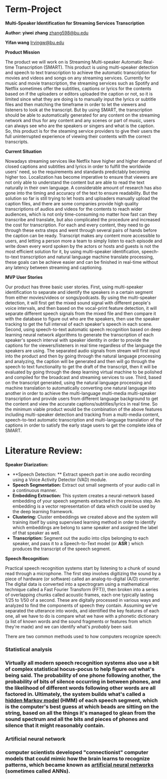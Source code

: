 # Term-Project
**Multi-Speaker Identification for Streaming Services Transcription**

**Author: yiwei zhang** [zhang598@bu.edu](mailto:zhang598@bu.edu)

**Yifan wang** Irvingw@bu.edu

**Product Mission**

The product we will work on is Streaming Multi-speaker Automatic Real-time Transcription (SMART). This product is using multi-speaker detection and speech to text transcription to achieve the automatic transcription for movies and videos and songs on any streaming services. Currently for music and movie transcription, the streaming services such as Spotify and Netflix sometimes offer the subtitles, captions or lyrics for the contents based on if the uploaders or editors uploaded the caption or not, so it is limited since what they are doing is to manually input the lyrics or subtitle files and then matching the timeframe in order to let the viewers and listeners to look at the transcript. But by using SMART, the transcription should be able to automatically generated for any content on the streaming network and thus for any content and any scenes or part of music, users can always see who are the speakers or singers and what is the caption. So, this product is for the steaming service providers to give their users the full uninterrupted experience of viewing their contents with the correct transcripts.

**Current Situation**

Nowadays streaming services like Netflix have higher and higher demand of closed captions and subtitles and lyrics in order to fulfill the worldwide users&#39; need, so the requirements and standards predictably becoming higher too. Localization has become imperative to ensure that viewers are not only able to understand the content but are able to read the text naturally in their own language. A considerable amount of research has also gone into the timing and accuracy of the text to ensure readability. But the solution so far is still trying to let hosts and uploaders manually upload the caption files, and there are some companies provide high quality transcriptions of audios and videos for the contents to reach wider audiences, which is not only time-consuming no matter how fast can they transcribe and translate, but also complicated the procedure and increased the cost for transcription. For each and every content, they need to go through these extra steps and went through several pairs of hands before the caption can be ready. Transcript makes any content more accessible to users, and letting a person more a team to simply listen to each episode and write down every word spoken by the actors or hosts and guests is not the most efficient solution for it, by using multi-speaker identification, speech-to-text transcription and natural language machine translate processing, these goals can be achieve easier and can be finished in real-time without any latency between streaming and captioning.

**MVP User Stories**

Our product has three basic user stories. First, using multi-speaker identification to separate and identify the speakers in a certain segment from either movies/videos or songs/podcasts. By using the multi-speaker detection, it will first get the mixed sound signal with different people&#39;s voice intervals, and then based on the vocal-print feature detection, it will separate different speech signals from the mixed file and then compare it with the database to figure out who are the speakers, then use the speaker tracking to get the full interval of each speaker&#39;s speech in each scene. Second, using speech-to-text automatic speech recognition based on deep learning neural network algorithms to generate the transcription of each speaker&#39;s speech interval with speaker identity in order to provide the captions for the viewers/listeners in real time regardless of the language the speakers are using. The separated audio signals from stream will first input into the product and then by going through the natural language processing and analyzing, the caption will be generated and then will go through the speech to text functionality to get the draft of the transcript, then it will be evaluated by going through the deep learning virtual machine to be polished and compiled for the broadcast and streaming services to use. Third, based on the transcript generated, using the natural language processing and machine translation to automatically converting one natural language into another in order to achieve the multi-language multi-media multi-speaker transcription and provide users from different language background to get the content and view the accurate captions/subtitles/lyrics in real time. So the minimum viable product would be the combination of the above features including multi-speaker detection and tracking from a multi-media content, speech-to-text automatic transcription and multi-language translation of the captions in order to satisfy the early stage users to get the complete idea of SMART.

# Literature Review:

**Speaker Diarization:**

- **Speech Detection: ** Extract speech part in one audio recording using a Voice Activity Detector (VAD) module.
- **Speech Segmentation:** Extract out small segments of your audio call in a continuous manner.
- **Embedding Extraction:**  This system creates a neural-network based embedding of your speech segments extracted in the previous step. An embedding is a vector representation of data which could be used by the deep learning framework.
- **Clustering:**  Cluster embeddings we created above and the system will training itself by using supervised learning method in order to identify which embeddings are belong to same speaker and assigned the label of that speaker as well.
- **Transcription:** Segment out the audio into clips belonging to each speaker, and pass it to a Speech-to-Text model (or  **ASR** ) which produces the transcript of the speech segment.

**Speech Recognition:**

Practical speech recognition systems start by listening to a chunk of sound read through a microphone. The first step involves digitizing the sound by a piece of hardware (or software) called an analog-to-digital (A/D) converter. The digital data is converted into a spectrogram using a mathematical technique called a Fast Fourier Transform (FFT)), then broken into a series of overlapping chunks called acoustic frames, each one typically lasting 1/25 to 1/50 of a second. These are digitally processed in various ways and analyzed to find the components of speech they contain. Assuming we&#39;ve separated the utterance into words, and identified the key features of each one, all we have to do is compare what we have with a phonetic dictionary (a list of known words and the sound fragments or features from which they&#39;re made) and we can identify what&#39;s _probably_ been said.

There are two common methods used to how computers recognize speech:

### Statistical analysis

### Virtually all modern speech recognition systems also use a bit of complex statistical hocus-pocus to help figure out what&#39;s being said. The probability of one phone following another, the probability of bits of silence occurring in between phones, and the likelihood of different words following other words are all factored in. Ultimately, the system builds what&#39;s called a [hidden Markov model](https://en.wikipedia.org/wiki/Hidden_Markov_model) (HMM) of each speech segment, which is the computer&#39;s best guess at which beads are sitting on the string, based on all the things it&#39;s managed to glean from the sound spectrum and all the bits and pieces of phones and silence that it might reasonably contain.

### Artificial neural network

###  computer scientists developed &quot;connectionist&quot; computer models that could mimic how the brain learns to recognize patterns, which became known as [artificial neural networks](https://www.explainthatstuff.com/introduction-to-neural-networks.html) (sometimes called ANNs).
